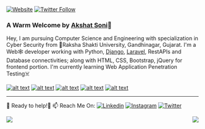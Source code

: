 
[![Website](https://img.shields.io/website?label=profile&style=for-the-badge&url=https%3A%2F%2Fabout.me/akshatsoni64)](https://about.me/akshatsoni64)
[![Twitter Follow](https://img.shields.io/twitter/follow/akshat_soni64?color=1DA1F2&logo=twitter&style=for-the-badge)](https://twitter.com/intent/follow?original_referer=https%3A%2F%2Fgithub.com%2Fakshatsoni64&screen_name=akshat_soni64)


### A Warm Welcome by [Akshat Soni](https://about.me/akshatsoni64)👋

Hey, I am pursuing Computer Science and Engineering with specialization in Cyber Security from 🚀Raksha Shakti University, Gandhinagar, Gujarat. I'm a Web🕸 developer working with Python, [Django](https://www.djangoproject.com/), [Laravel](https://www.laravel.com/), RestAPIs and Database connectivities; along with HTML, CSS, Bootstrap, jQuery for frontend portion. I'm currently learning Web Application Penetration Testing☠

<!-- Please don't remove this: Grab your social icons from https://github.com/carlsednaoui/gitsocial -->

<!-- display the social media buttons in your README -->

[![alt text][1.1]][1]
[![alt text][2.1]][2]
[![alt text][3.1]][3]
[![alt text][4.1]][4]
[![alt text][5.1]][5]

<!-- icons with padding -->

[1.1]: https://i.imgur.com/W5AgT5S.png?1 (mail icon with padding)
[2.1]: https://i.imgur.com/ooBsFft.png?1 (telegram icon with padding)
[3.1]: https://i.imgur.com/ir61YD3.png?1 (Linkedin icon with padding)
[4.1]: https://i.imgur.com/UUdA2GF.png?1 (Leetcode icon with padding)
[5.1]: http://i.imgur.com/tXSoThF.png (twitter icon with padding)
[6.1]: http://i.imgur.com/0o48UoR.png (github icon with padding)

<!-- links to your social media accounts -->
<!-- update these accordingly -->

[1]: akshatsoni64@gmail.com
[2]: https://about.me/akshatsoni64
[3]: https://www.linkedin.com/in/akshatsoni64
[4]: https://tryhackme.com/p/akshatsoni64
[5]: http://www.twitter.com/Akshat_Soni64
[6]: http://www.github.com/akshatsoni

<!-- Please don't remove this: Grab your social icons from https://github.com/carlsednaoui/gitsocial -->

<!--
**akshatsoni64/akshatsoni64** is a ✨ _special_ ✨ repository because its `README.md` (this file) appears on your GitHub profile.
-->
<!--
<a href="https://imgur.com/ilzOXDw"><img align="right" src="https://i.imgur.com/ilzOXDw.gif" title="source: imgur.com" /></a>
-->
*******
💬 Ready to help!🤩
📫 Reach Me On: 
[![Linkedin](https://img.shields.io/badge/linkedin%20-%230077B5.svg?&style=for-the-badge&logo=linkedin&logoColor=white)](https://linkedin.com/in/akshatsoni64)
[![Instagram](https://img.shields.io/badge/akshatsoni64%20-%23E4405F.svg?&style=for-the-badge&logo=Instagram&logoColor=white)](https://instagram.com/akshatsoni64)
[![Twitter](https://img.shields.io/badge/akshat_soni64%20-%231DA1F2.svg?&style=for-the-badge&logo=Twitter&logoColor=white)](https://twitter.com/akshat_soni64)


<div>
<img align="left" src="https://github-readme-stats.vercel.app/api?username=akshatsoni64&show_icons=true&hide_border=true&icon_color=5CFF33">
<img align="right" src="https://github-readme-stats.vercel.app/api/top-langs/?username=akshatsoni64&hide_border=true&hide=javascript,html">
</div>
